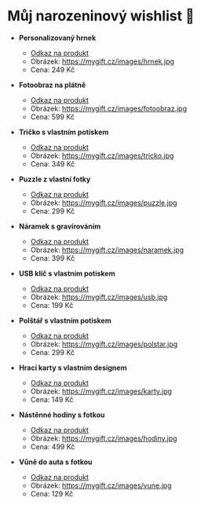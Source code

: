 
# Můj narozeninový wishlist 🎁

- **Personalizovaný hrnek**
  - [Odkaz na produkt](https://mygift.cz/hrnek-s-vlastnim-potiskem)
  - Obrázek: https://mygift.cz/images/hrnek.jpg
  - Cena: 249 Kč

- **Fotoobraz na plátně**
  - [Odkaz na produkt](https://mygift.cz/fotoobraz-na-platne)
  - Obrázek: https://mygift.cz/images/fotoobraz.jpg
  - Cena: 599 Kč

- **Tričko s vlastním potiskem**
  - [Odkaz na produkt](https://mygift.cz/tricko-s-vlastnim-potiskem)
  - Obrázek: https://mygift.cz/images/tricko.jpg
  - Cena: 349 Kč

- **Puzzle z vlastní fotky**
  - [Odkaz na produkt](https://mygift.cz/puzzle-z-vlastni-fotky)
  - Obrázek: https://mygift.cz/images/puzzle.jpg
  - Cena: 299 Kč

- **Náramek s gravírováním**
  - [Odkaz na produkt](https://mygift.cz/naramek-s-gravirovanim)
  - Obrázek: https://mygift.cz/images/naramek.jpg
  - Cena: 399 Kč

- **USB klíč s vlastním potiskem**
  - [Odkaz na produkt](https://mygift.cz/usb-klic-s-vlastnim-potiskem)
  - Obrázek: https://mygift.cz/images/usb.jpg
  - Cena: 199 Kč

- **Polštář s vlastním potiskem**
  - [Odkaz na produkt](https://mygift.cz/polstar-s-vlastnim-potiskem)
  - Obrázek: https://mygift.cz/images/polstar.jpg
  - Cena: 299 Kč

- **Hrací karty s vlastním designem**
  - [Odkaz na produkt](https://mygift.cz/hraci-karty-s-vlastnim-designem)
  - Obrázek: https://mygift.cz/images/karty.jpg
  - Cena: 149 Kč

- **Nástěnné hodiny s fotkou**
  - [Odkaz na produkt](https://mygift.cz/nastenne-hodiny-s-fotkou)
  - Obrázek: https://mygift.cz/images/hodiny.jpg
  - Cena: 499 Kč

- **Vůně do auta s fotkou**
  - [Odkaz na produkt](https://mygift.cz/vune-do-auta-s-fotkou)
  - Obrázek: https://mygift.cz/images/vune.jpg
  - Cena: 129 Kč
